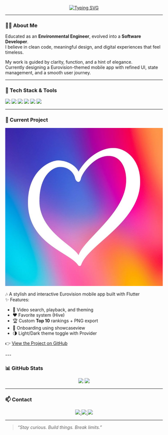 <p align="center">
    <a href="https://github.com/denizguvel">
        <img src="https://readme-typing-svg.demolab.com?font=Fira+Code&size=24&duration=3000&pause=1000&center=true&vCenter=true&width=435&lines=Hi+I'm+Deniz+G%C3%BCvel;Software+Developer+%7C+;Welcome+to+my+GitHub!&color=F7C2E0&center=true" alt="Typing SVG" />
    </a>
</p>

---

### 👨‍💻 About Me

Educated as an **Environmental Engineer**, evolved into a **Software Developer**.  
I believe in clean code, meaningful design, and digital experiences that feel timeless.  

My work is guided by clarity, function, and a hint of elegance.  
Currently designing a Eurovision-themed mobile app with refined UI, state management, and a smooth user journey.

---

### 🔧 Tech Stack & Tools

<p align="left">
  <img src="https://img.shields.io/badge/Flutter-02569B?logo=flutter&logoColor=white" />
  <img src="https://img.shields.io/badge/Dart-0175C2?logo=dart&logoColor=white" />
  <img src="https://img.shields.io/badge/Firebase-FFCA28?logo=firebase&logoColor=black" />
  <img src="https://img.shields.io/badge/Java-ED8B00?logo=java&logoColor=white" />
  <img src="https://img.shields.io/badge/Git-F05032?logo=git&logoColor=white" />
  <img src="https://img.shields.io/badge/Linux-FCC624?logo=linux&logoColor=black" />
</p>

---

### 🚀 Current Project

<p align="center">
  <a href="https://github.com/denizguvel/dEurovisionApp" target="_blank" height="100">
    <img src="img/eu_logo4.jpg" />
  </a>


🎶 A stylish and interactive Eurovision mobile app built with Flutter  
✨ Features:
- 🎥 Video search, playback, and theming  
- ❤️ Favorite system (Hive)  
- 🏆 Custom **Top 10** rankings + PNG export  
- 🚀 Onboarding using showcaseview  
- 🌗 Light/Dark theme toggle with Provider

👉 [View the Project on GitHub](https://github.com/denizguvel/dEurovisionApp)
</p>
---

### 📊 GitHub Stats

<p align="center">
  <img src="https://github-readme-stats.vercel.app/api?username=denizguvel&show_icons=true&count_private=true&theme=calm&border_radius=12&hide_border=false" height="150"/>
  <img src="https://github-readme-stats.vercel.app/api/top-langs/?username=denizguvel&layout=compact&theme=calm&border_radius=12&hide_border=false" height="150"/>
</p>

---

### 📫 Contact

<p align="center">
  <a href="mailto:deniz.guvel@example.com">
    <img src="https://img.shields.io/badge/-Email-000000?style=for-the-badge&logo=gmail&logoColor=white" />
  </a>
  <a href="https://www.linkedin.com/in/denizguvel" target="_blank">
    <img src="https://img.shields.io/badge/-LinkedIn-0A66C2?style=for-the-badge&logo=linkedin&logoColor=white" />
  </a>
  <a href="https://github.com/denizguvel" target="_blank">
    <img src="https://img.shields.io/badge/-GitHub-181717?style=for-the-badge&logo=github&logoColor=white" />
  </a>
</p>


---

> *“Stay curious. Build things. Break limits.”*

